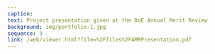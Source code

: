 ```yaml
---
caption:  
text: Project presentation given at the DoE Annual Merit Review
background: img/portfolio-1.jpg
sequence: 3
link: /web/viewer.html?file=%2Ffiles%2FAMRPresentation.pdf
---
```


 
